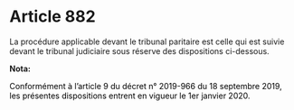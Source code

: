 # Article 882

La procédure applicable devant le tribunal paritaire est celle qui est suivie devant le tribunal judiciaire sous réserve des
dispositions ci-dessous.

**Nota:**

<font color="black">Conformément à l’article 9 du décret n° 2019-966 du 18 septembre 2019, les présentes dispositions entrent
en vigueur le 1er janvier 2020.</font>

